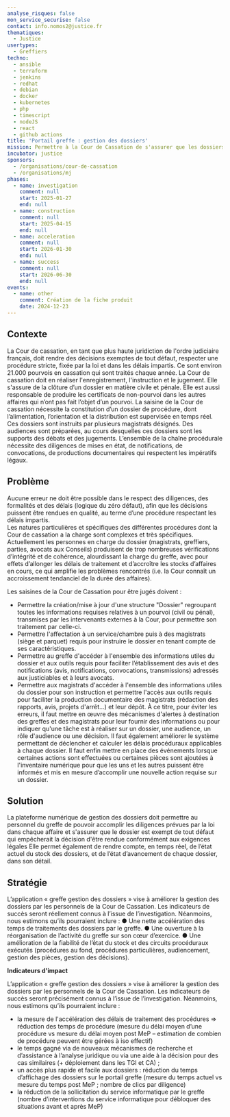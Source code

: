 ```yaml
---
analyse_risques: false
mon_service_securise: false
contact: info.nomos2@justice.fr
thematiques:
  - Justice
usertypes:
  - Greffiers
techno:
  - ansible
  - terraform
  - jenkins
  - redhat
  - debian
  - docker
  - kubernetes
  - php
  - timescript
  - nodeJS
  - react
  - github actions
title: 'Portail greffe : gestion des dossiers'
mission: Permettre à la Cour de Cassation de s'assurer que les dossiers ouverts et qui vont être jugés sont correctement initiés, orientés, distribués, instruits et rendus par les magistrats et greffiers désignés
incubator: justice
sponsors:
  - /organisations/cour-de-cassation
  - /organisations/mj
phases:
  - name: investigation
    comment: null
    start: 2025-01-27
    end: null
  - name: construction
    comment: null
    start: 2025-04-15
    end: null
  - name: acceleration
    comment: null
    start: 2026-01-30
    end: null
  - name: success
    comment: null
    start: 2026-06-30
    end: null
events:
  - name: other
    comment: Création de la fiche produit
    date: 2024-12-23
---
```

## Contexte

La Cour de cassation, en tant que plus haute juridiction de l'ordre judiciaire français, doit rendre des décisions exemptes de tout défaut, respecter une procédure stricte, fixée par la loi et dans les délais impartis. 
Ce sont environ 21.000 pourvois en cassation qui sont traités chaque année. 
La Cour de cassation doit en réaliser l'enregistrement, l'instruction et le jugement. Elle s'assure de la clôture d’un dossier en matière civile et pénale. Elle est aussi responsable de produire les certificats de non-pourvoi dans les autres affaires qui n’ont pas fait l’objet d’un pourvoi.
La saisine de la Cour de cassation nécessite la constitution d’un dossier de procédure, dont l’alimentation, l’orientation et la distribution est supervisée en temps réel. Ces dossiers sont instruits par plusieurs magistrats désignés. Des audiences sont préparées, au cours desquelles ces dossiers sont les supports des débats et des jugements. L’ensemble de la chaîne procédurale nécessite des diligences de mises en état, de notifications, de convocations, de productions documentaires qui respectent les impératifs légaux.


## Problème

Aucune erreur ne doit être possible dans le respect des diligences, des formalités et des délais (logique du zéro défaut), afin que les décisions puissent être rendues en qualité, au terme d’une procédure respectant les délais impartis.   
Les natures particulières et spécifiques des différentes procédures dont la Cour de cassation a la charge sont complexes et très spécifiques. Actuellement les personnes en charge du dossier (magistrats, greffiers, parties, avocats aux Conseils) produisent de trop nombreuses vérifications d’intégrité et de cohérence, alourdissant la charge du greffe, avec pour effets d’allonger les délais de traitement et d’accroître les stocks d’affaires en cours, ce qui amplifie les problèmes rencontrés (i.e. la Cour connaît un accroissement tendanciel de la durée des affaires).

Les saisines de la Cour de Cassation pour être jugés doivent : 
- Permettre la création/mise à jour d'une structure "Dossier" regroupant toutes les informations requises relatives à un pourvoi (civil ou pénal), transmises par les intervenants externes à la Cour, pour permettre son traitement par celle-ci.
- Permettre l'affectation à un service/chambre puis à des magistrats (siège et parquet) requis pour instruire le dossier en tenant compte de ses caractéristiques.
- Permettre au greffe d'accéder à l'ensemble des informations utiles du dossier et aux outils requis pour faciliter l’établissement des avis et des notifications (avis, notifications, convocations, transmissions) adressés aux justiciables et à leurs avocats. 
- Permettre aux magistrats d'accéder à l'ensemble des informations utiles du dossier pour son instruction et permettre l'accès aux outils requis pour faciliter la production documentaire des magistrats (rédaction des rapports, avis, projets d'arrêt…) et leur dépôt. 
À ce titre, pour éviter les erreurs, il faut mettre en œuvre des mécanismes d'alertes à destination des greffes et des magistrats pour leur fournir des informations ou pour indiquer qu'une tâche est à réaliser sur un dossier, une audience, un rôle d'audience ou une décision. Il faut également améliorer le système permettant de déclencher et calculer les délais procéduraux applicables à chaque dossier. Il faut enfin mettre en place des événements lorsque certaines actions sont effectuées ou certaines pièces sont ajoutées à l'inventaire numérique pour que les uns et les autres puissent être informés et mis en mesure d’accomplir une nouvelle action requise sur un dossier. 


## Solution

La plateforme numérique de gestion des dossiers doit permettre au personnel du greffe de pouvoir accomplir les diligences prévues par la loi dans chaque affaire et s'assurer que le dossier est exempt de tout défaut qui empêcherait la décision d'être rendue conformément aux exigences légales
Elle permet également de rendre compte, en temps réel, de l’état actuel du stock des dossiers, et de l’état d’avancement de chaque dossier, dans son détail. 

## Stratégie

L’application « greffe gestion des dossiers » vise à améliorer la gestion des dossiers par les personnels de la Cour de Cassation. Les indicateurs de succès seront réellement connus à l’issue de l’investigation. Néanmoins, nous estimons qu’ils pourraient inclure : 
●	Une nette accélération des temps de traitements des dossiers par le greffe.
●	Une ouverture à la réorganisation de l’activité du greffe sur son cœur d’exercice.
●	Une amélioration de la fiabilité de l’état du stock et des circuits procéduraux exécutés (procédures au fond, procédures particulières, audiencement, gestion des pièces, gestion des décisions).

**Indicateurs d'impact**

L’application « greffe gestion des dossiers » vise à améliorer la gestion des dossiers par les personnels de la Cour de Cassation. Les indicateurs de succès seront précisément connus à l’issue de l’investigation.
Néanmoins, nous estimons qu’ils pourraient inclure :
- la mesure de l'accélération des délais de traitement des procédures => réduction des temps de procédure (mesure du délai moyen d’une procédure vs mesure du délai moyen post MeP – estimation de combien de procédure peuvent être gérées à iso effectif)
- le temps gagné via de nouveaux mécanismes de recherche et d’assistance à l’analyse juridique ou via une aide à la décision pour des cas similaires (+ déploiement dans les TGI et CA) ;
- un accès plus rapide et facile aux dossiers : réduction du temps d’affichage des dossiers sur le portail greffe (mesure du temps actuel vs mesure du temps post MeP ; nombre de clics par diligence)
- la réduction de la sollicitation du service informatique par le greffe (nombre d’interventions du service informatique pour débloquer des situations avant et après MeP)
